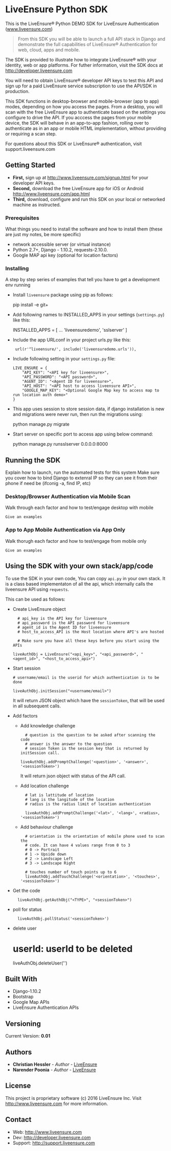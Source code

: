 # LiveEnsure Python SDK

This is the LiveEnsure® Python DEMO SDK for LiveEnsure Authentication (www.liveensure.com)
>From this SDK you will be able to launch a full API stack in Django and demonstrate the 
full capabilities of LiveEnsure® Authentication for web, cloud, apps and mobile.

The SDK is provided to illustrate how to integrate LiveEnsure® with your identity, web or
app platforms. For futher information, visit the SDK docs at http://developer.liveensure.com 

You will need to obtain LiveEnsure® developer API keys to test this API and sign up for a 
paid LiveEnsure service subscription to use the API/SDK in production. 

This SDK functions in desktop-browser and mobile-browser (app to app) modes, depending on how
you access the pages. From a desktop, you will scan with the free LiveEnsure app to authenticate
based on the settings you configure to drive the API. If you acccess the pages from your mobile
device, the SDK will behave in an app-to-app fashion, rolling over to authenticate as in an app
or mobile HTML implementation, without providing or requiring a scan step. 

For questions about this SDK or LiveEnsure® authentication, visit support.liveensure.com 

## Getting Started

* **First,** sign up at http://www.liveensure.com/signup.html for your developer API keys.
* **Second,** download the free LiveEnsure app for iOS or Android http://www.liveensure.com/app.html
* **Third,** download, configure and run this SDK on your local or networked machine as instructed.

### Prerequisites

What things you need to install the software and how to install them
(these are just my notes, be more specific)

- network accessible server (or virtual instance)
- Python 2.7+, Django - 1.10.2, requests-2.10.0.
- Google MAP api key (optional for location factors)

### Installing

A step by step series of examples that tell you have to get a development env running

* Install `liveensure` package using pip as follows:
    
    pip install -e git+

* Add following names to INSTALLED_APPS in your settings (`settings.py`) like this:

    INSTALLED_APPS = [
       ...
       'liveensuredemo',
       'sslserver'
     ]

* Include the app URLconf in your project urls.py like this:

       url(r'^liveensure/', include('liveensuredemo.urls')),


* Include following setting in your `settings.py` file:
    
      LIVE_ENSURE = {
          "API_KEY": "<API key for liveensure>",
          "API_PASSWORD": "<API password>",
          "AGENT_ID": "<Agent ID for liveensure>",
          "API_HOST": "<API host to access liveensure API>",
          "GOOGLE_MAP_KEY": "<Optional Google Map key to access map to run location auth demo>"
      }

* This app uses session to store session data, if django installation is new and migrations were never run, then run the migrations using:
    
    python manage.py migrate

* Start server on specific port to access app using below command:

    python manage.py runsslserver 0.0.0.0:8000



## Running the SDK

Explain how to launch, run the automated tests for this system
Make sure you cover how to bind Django to extenral IP so they
can see it from their phone if need be (ifconig -a, find IP, etc)

### Desktop/Browser Authentication via Mobile Scan

Walk through each factor and how to test/engage desktop with mobile

```
Give an examples
```

### App to App Mobile Authentication via App Only

Walk thorugh each factor and how to test/engage from mobile only

```
Give an examples
```

## Using the SDK with your own stack/app/code

To use the SDK in your own code, You can copy `api.py` in your own stack. It is a class based
implementaton of all the api, which internally calls the liveensure API using `requests`.

This can be used as follows:
- Create LiveEnsure object
    
        # api_key is the API key for liveensure
        # api_password is the API password for liveensure 
        # agent_id is the Agent ID for liveensure
        # host_to_access_API is the Host location where API's are hosted
        
        # Make sure you have all these keys before you start using the APIs
        
      liveAuthObj = LiveEnsure("<api_key>", "<api_password>", "<agent_id>", "<host_to_access_api>")
        
- Start session
      
      # username/email is the userid for which authentication is to be done

      liveAuthObj.initSession("<username/email>")

  It will return JSON object which have the `sessionToken`, that will be used in all subsequent calls.
  

- Add factors
    * Add knowledge challenge
          
            # question is the question to be asked after scanning the code
            # answer is the answer to the question 
            # session Token is the session key that is returned by initSession call.
            
          liveAuthObj.addPromptChallenge('<question>', '<answer>', '<sessionToken>')
      It will return json object with status of the API call.

    * Add location challenge
          
            # lat is lattitude of location
            # lang is the langitude of the location
            # radius is the radius limit of location authentication
            
            liveAuthObj.addPromptChallenge('<lat>', '<lang>', <radius>, '<sessionToken>')

    * Add behaviour challenge
          
            # orientation is the orientation of mobile phone used to scan the 
            # code. It can have 4 values range from 0 to 3
            # 0 -> Portrait
            # 1 -> Upside down
            # 2 -> Landscape Left
            # 3 -> Landscape Right
            
            # touches number of touch points up to 6
            liveAuthObj.addTouchChallenge('<orientation>', '<touches>', '<sessionToken>')

- Get the code
      
        liveAuthObj.getAuthObj("<TYPE>", "<sessionToken>")

- poll for status
      
        liveAuthObj.pollStatus('<sessionToken>')

- delete user
    
    # userId: userId to be deleted
    liveAuthObj.deleteUser('<userId>')

## Built With

* Django-1.10.2
* Bootstrap
* Google Map APIs
* LiveEnsure Authentication APIs


## Versioning

Current Version: **0.01**

## Authors

* **Christian Hessler** - *Author* - [LiveEnsure](https://github.com/LiveEnsure)
* **Narender Poonia** - *Author* - [LiveEnsure](https://github.com/LiveEnsure)


## License

This project is proprietary software (c) 2016 LiveEnsure Inc. 
Visit http://www.liveensure.com for more information.

## Contact

* Web: http://www.liveensure.com 
* Dev: http://developer.liveensure.com
* Support: http://support.liveensure.com 

